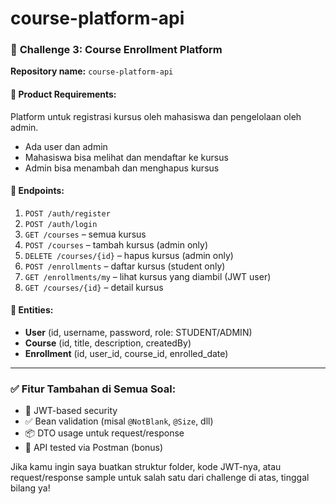 # course-platform-api

### 🧩 **Challenge 3: Course Enrollment Platform**

**Repository name:** `course-platform-api`

#### 📌 Product Requirements:

Platform untuk registrasi kursus oleh mahasiswa dan pengelolaan oleh admin.

- Ada user dan admin
- Mahasiswa bisa melihat dan mendaftar ke kursus
- Admin bisa menambah dan menghapus kursus

#### 📡 Endpoints:

1. `POST /auth/register`
2. `POST /auth/login`
3. `GET /courses` – semua kursus
4. `POST /courses` – tambah kursus (admin only)
5. `DELETE /courses/{id}` – hapus kursus (admin only)
6. `POST /enrollments` – daftar kursus (student only)
7. `GET /enrollments/my` – lihat kursus yang diambil (JWT user)
8. `GET /courses/{id}` – detail kursus

#### 🧾 Entities:

- **User** (id, username, password, role: STUDENT/ADMIN)
- **Course** (id, title, description, createdBy)
- **Enrollment** (id, user_id, course_id, enrolled_date)

---

### ✅ Fitur Tambahan di Semua Soal:

- 🔐 JWT-based security
- ✅ Bean validation (misal `@NotBlank`, `@Size`, dll)
- 📦 DTO usage untuk request/response
- 📃 API tested via Postman (bonus)

Jika kamu ingin saya buatkan struktur folder, kode JWT-nya, atau request/response sample untuk salah satu dari challenge di atas, tinggal bilang ya!

